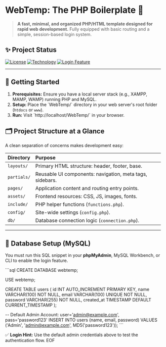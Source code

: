 # WebTemp: The PHP Boilerplate 🚀

> **A fast, minimal, and organized PHP/HTML template designed for rapid web development.**
> Fully equipped with basic routing and a simple, session-based login system.

## ✨ Project Status
[![License](https://img.shields.io/badge/License-MIT-blue.svg)](https://opensource.org/licenses/MIT)
[![Technology](https://img.shields.io/badge/Technology-PHP%20%7C%20MySQL-7777BB.svg)]()
[![Login Feature](https://img.shields.io/badge/Auth-Simple%20Session%20Login-yellowgreen.svg)]()

---

## 🚦 Getting Started

1.  **Prerequisites:** Ensure you have a local server stack (e.g., XAMPP, MAMP, WAMP) running PHP and MySQL.
2.  **Setup:** Place the \`WebTemp/\` directory in your web server's root folder (`htdocs` or `www`).
3.  **Run:** Visit \`http://localhost/WebTemp/\` in your browser.

## 🗂️ Project Structure at a Glance

A clean separation of concerns makes development easy:

| Directory | Purpose |
| :--- | :--- |
| `layouts/` | Primary HTML structure: header, footer, base. |
| `partials/` | Reusable UI components: navigation, meta tags, sidebars. |
| `pages/` | Application content and routing entry points. |
| `assets/` | Frontend resources: CSS, JS, images, fonts. |
| `include/` | PHP helper functions (`functions.php`). |
| `config/` | Site-wide settings (`config.php`). |
| `db/` | Database connection logic (`connection.php`). |

---

## 🔑 Database Setup (MySQL)

You must run this SQL snippet in your **phpMyAdmin**, MySQL Workbench, or CLI to enable the login feature.

\`\`\`sql
CREATE DATABASE webtemp;

USE webtemp;

CREATE TABLE users (
  id INT AUTO_INCREMENT PRIMARY KEY,
  name VARCHAR(100) NOT NULL,
  email VARCHAR(100) UNIQUE NOT NULL,
  password VARCHAR(255) NOT NULL,
  created_at TIMESTAMP DEFAULT CURRENT_TIMESTAMP
);

-- Default Admin Account: user='admin@example.com', pass='password123'
INSERT INTO users (name, email, password)
VALUES ('Admin', 'admin@example.com', MD5('password123'));
\`\`\`

✅ **Login Hint:** Use the default admin credentials above to test the authentication flow.
EOF
